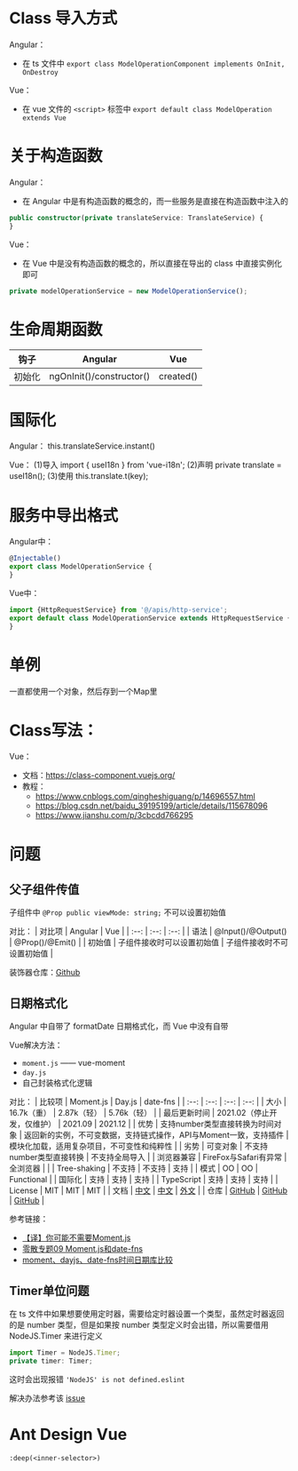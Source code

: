 # Class 导入方式

Angular：
- 在 ts 文件中 `export class ModelOperationComponent implements OnInit, OnDestroy`

Vue：
- 在 vue 文件的 `<script>` 标签中 `export default class ModelOperation extends Vue` 

# 关于构造函数

Angular：
- 在 Angular 中是有构造函数的概念的，而一些服务是直接在构造函数中注入的
```ts
public constructor(private translateService: TranslateService) {
}
```

Vue：
- 在 Vue 中是没有构造函数的概念的，所以直接在导出的 class 中直接实例化即可
```ts
private modelOperationService = new ModelOperationService();
```

# 生命周期函数

| 钩子 | Angular | Vue |
|:--:|:--:|:--:|
| 初始化 | ngOnInit()/constructor() | created() |

# 国际化

Angular：
this.translateService.instant()

Vue：
(1)导入  import { useI18n } from 'vue-i18n';
(2)声明  private translate = useI18n();
(3)使用  this.translate.t(key);


# 服务中导出格式

Angular中：
```ts
@Injectable()
export class ModelOperationService {
}
```

Vue中：
```ts
import {HttpRequestService} from '@/apis/http-service';
export default class ModelOperationService extends HttpRequestService {
}
```

# 单例

一直都使用一个对象，然后存到一个Map里


# Class写法：

Vue：
- 文档：https://class-component.vuejs.org/
- 教程：
  - https://www.cnblogs.com/qingheshiguang/p/14696557.html
  - https://blog.csdn.net/baidu_39195199/article/details/115678096
  - https://www.jianshu.com/p/3cbcdd766295


# 问题

## 父子组件传值

子组件中 `@Prop public viewMode: string;` 不可以设置初始值

对比：
| 对比项 | Angular | Vue |
| :--: | :--: | :--: |
| 语法 | @Input()/@Output() | @Prop()/@Emit() |
| 初始值 | 子组件接收时可以设置初始值 | 子组件接收时不可设置初始值 |

装饰器仓库：[Github](https://github.com/kaorun343/vue-property-decorator)

## 日期格式化

Angular 中自带了 formatDate 日期格式化，而 Vue 中没有自带

Vue解决方法：
- `moment.js` —— vue-moment
- `day.js`
- 自己封装格式化逻辑

对比：
| 比较项 | Moment.js | Day.js | date-fns |
| :--: | :--: | :--: | :--: |
| 大小 | 16.7k（重） | 2.87k（轻） | 5.76k（轻） |
| 最后更新时间 | 2021.02（停止开发，仅维护） | 2021.09 | 2021.12 |
| 优势 | 支持number类型直接转换为时间对象 | 返回新的实例，不可变数据，支持链式操作，API与Moment一致，支持插件 | 模块化加载，适用复杂项目，不可变性和纯粹性 |
| 劣势 | 可变对象 | 不支持number类型直接转换 | 不支持全局导入 |
| 浏览器兼容 | FireFox与Safari有异常 | 全浏览器 | |
| Tree-shaking | 不支持 | 不支持 | 支持 |
| 模式 | OO | OO | 	Functional |
| 国际化 | 支持 | 支持 | 支持 |
| TypeScript | 支持 | 支持 | 支持 |
| License | MIT | MIT | MIT |
| 文档 | [中文](http://momentjs.cn/) | [中文](https://dayjs.gitee.io/docs/zh-CN/installation/typescript) | [外文](https://date-fns.org/docs/Getting-Started/) |
| 仓库 | [GitHub](https://github.com/moment/moment) | [GitHub](https://github.com/iamkun/dayjs) | [GitHub](https://github.com/date-fns/date-fns) |

参考链接：
- [【译】你可能不需要Moment.js](https://juejin.cn/post/6844903681029046280)
- [零散专题09 Moment.js和date-fns](https://duola8789.github.io/2017/04/26/01%20%E5%89%8D%E7%AB%AF%E7%AC%94%E8%AE%B0/07%20%E9%9B%B6%E6%95%A3%E4%B8%93%E9%A2%98/%E9%9B%B6%E6%95%A3%E4%B8%93%E9%A2%9809%20Moment.js%E5%92%8Cdate-fns/)
- [moment、dayjs、date-fns时间日期库比较](https://www.yht7.com/news/25869)

## Timer单位问题

在 ts 文件中如果想要使用定时器，需要给定时器设置一个类型，虽然定时器返回的是 number 类型，但是如果按 number 类型定义时会出错，所以需要借用 NodeJS.Timer 来进行定义
```ts
import Timer = NodeJS.Timer;
private timer: Timer;
```

这时会出现报错 `'NodeJS' is not defined.eslint`

解决办法参考该 [issue](https://github.com/Chatie/eslint-config/issues/45)

# Ant Design Vue

`:deep(<inner-selector>)`


